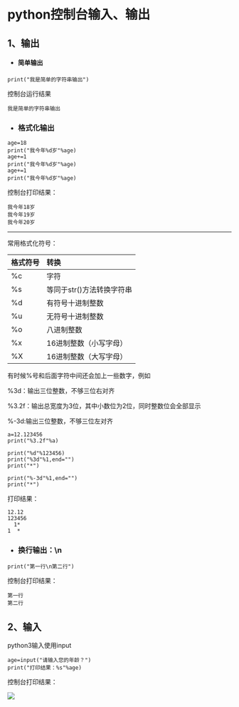 # python控制台输入、输出

## 1、输出

* #### 简单输出

```
print("我是简单的字符串输出")
```

控制台运行结果

```
我是简单的字符串输出
```

* ### 格式化输出

```
age=18
print("我今年%d岁"%age)
age+=1
print("我今年%d岁"%age)
age+=1
print("我今年%d岁"%age)
```

控制台打印结果：

```
我今年18岁
我今年19岁
我今年20岁
```

---

常用格式化符号：

| 格式符号 | 转换 |
| :--- | :--- |
| %c | 字符 |
| %s | 等同于str\(\)方法转换字符串 |
| %d | 有符号十进制整数 |
| %u | 无符号十进制整数 |
| %o | 八进制整数 |
| %x | 16进制整数（小写字母） |
| %X | 16进制整数（大写字母） |

有时候%号和后面字符中间还会加上一些数字，例如

%3d：输出三位整数，不够三位右对齐

%3.2f：输出总宽度为3位，其中小数位为2位，同时整数位会全部显示

%-3d:输出三位整数，不够三位左对齐

```
a=12.123456
print("%3.2f"%a)

print("%d"%123456)
print("%3d"%1,end="")
print("*")

print("%-3d"%1,end="")
print("*")
```

打印结果：

```
12.12
123456
  1*
1  *
```

* ### 换行输出：\n

```
print("第一行\n第二行")
```

控制台打印结果：

```
第一行
第二行
```

## 2、输入

python3输入使用input

```
age=input("请输入您的年龄？")
print("打印结果：%s"%age)
```

控制台打印结果：

![](/assets/18.gif)

